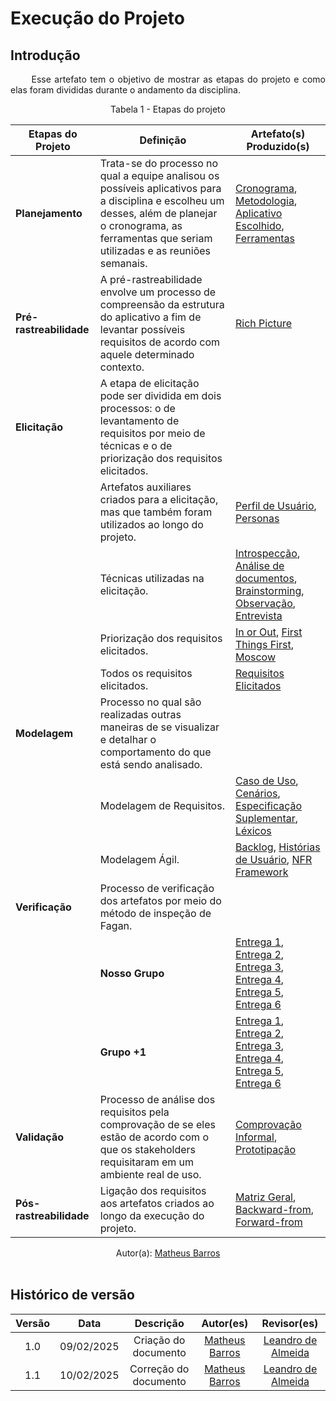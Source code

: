 # Execução do Projeto

## Introdução

<p align="justify">
&emsp;&emsp; Esse artefato tem o objetivo de mostrar as etapas do projeto e como elas foram divididas durante o andamento da disciplina.
</p>

<center>
<figcaption>Tabela 1 - Etapas do projeto </figcaption>

| Etapas do Projeto      | Definição | Artefato(s) Produzido(s) |
|------------------------|-----------|---------------------------|
| **Planejamento**       | Trata-se do processo no qual a equipe analisou os possíveis aplicativos para a disciplina e escolheu um desses, além de planejar o cronograma, as ferramentas que seriam utilizadas e as reuniões semanais. | <a href="https://requisitos-de-software.github.io/2024.2-CAESB-Autoatendimento/planejamento/cronograma/">Cronograma</a>, <a href="https://requisitos-de-software.github.io/2024.2-CAESB-Autoatendimento/planejamento/metodologia/">Metodologia</a>, <a href="https://requisitos-de-software.github.io/2024.2-CAESB-Autoatendimento/planejamento/aplicativo_escolhido/">Aplicativo Escolhido</a>, <a href="https://requisitos-de-software.github.io/2024.2-CAESB-Autoatendimento/planejamento/ferramentas/">Ferramentas</a> |
| **Pré-rastreabilidade** | A pré-rastreabilidade envolve um processo de compreensão da estrutura do aplicativo a fim de levantar possíveis requisitos de acordo com aquele determinado contexto. | <a href="https://requisitos-de-software.github.io/2024.2-CAESB-Autoatendimento/planejamento/richpicture/#introducao">Rich Picture</a> |
| **Elicitação**         | A etapa de elicitação pode ser dividida em dois processos: o de levantamento de requisitos por meio de técnicas e o de priorização dos requisitos elicitados. <br> | |
|                        | Artefatos auxiliares criados para a elicitação, mas que também foram utilizados ao longo do projeto. | <a href="https://requisitos-de-software.github.io/2024.2-CAESB-Autoatendimento/elicitacao/perfil_de_usuario/">Perfil de Usuário</a>, <a href="https://requisitos-de-software.github.io/2024.2-CAESB-Autoatendimento/elicitacao/personas/">Personas</a> |
|                        | Técnicas utilizadas na elicitação. | <a href="https://requisitos-de-software.github.io/2024.2-CAESB-Autoatendimento/elicitacao/tecnicas/introspeccao/">Introspecção</a>, <a href="https://requisitos-de-software.github.io/2024.2-CAESB-Autoatendimento/elicitacao/tecnicas/analise_documento/">Análise de documentos</a>, <a href="https://requisitos-de-software.github.io/2024.2-CAESB-Autoatendimento/elicitacao/tecnicas/Brainstorm/">Brainstorming</a>, <a href="https://requisitos-de-software.github.io/2024.2-CAESB-Autoatendimento/elicitacao/tecnicas/observacao/">Observação</a>, <a href="https://requisitos-de-software.github.io/2024.2-CAESB-Autoatendimento/elicitacao/tecnicas/entrevista/">Entrevista</a> |
|                        | Priorização dos requisitos elicitados. | <a href="https://requisitos-de-software.github.io/2024.2-CAESB-Autoatendimento/priorizacao/tec_In/">In or Out</a>, <a href="https://requisitos-de-software.github.io/2024.2-CAESB-Autoatendimento/priorizacao/tec_First/">First Things First</a>, <a href="https://requisitos-de-software.github.io/2024.2-CAESB-Autoatendimento/priorizacao/moscow/">Moscow</a> |
|                        | Todos os requisitos elicitados. | <a href="https://requisitos-de-software.github.io/2024.2-CAESB-Autoatendimento/elicitacao/requisitos_elicitados/#metodologia">Requisitos Elicitados</a> |
| **Modelagem**          | Processo no qual são realizadas outras maneiras de se visualizar e detalhar o comportamento do que está sendo analisado. | |
|                        | Modelagem de Requisitos. | <a href="https://requisitos-de-software.github.io/2024.2-CAESB-Autoatendimento/modelagem/caso_uso/">Caso de Uso</a>, <a href="https://requisitos-de-software.github.io/2024.2-CAESB-Autoatendimento/modelagem/cenarios/">Cenários</a>, <a href="https://requisitos-de-software.github.io/2024.2-CAESB-Autoatendimento/modelagem/especSup/">Especificação Suplementar</a>, <a href="https://requisitos-de-software.github.io/2024.2-CAESB-Autoatendimento/modelagem/lexicos/">Léxicos</a> |
|                        | Modelagem Ágil. | <a href="https://requisitos-de-software.github.io/2024.2-CAESB-Autoatendimento/modelagem_agil/backlog/">Backlog</a>, <a href="https://requisitos-de-software.github.io/2024.2-CAESB-Autoatendimento/modelagem_agil/historia_usuario/">Histórias de Usuário</a>, <a href="https://requisitos-de-software.github.io/2024.2-CAESB-Autoatendimento/modelagem_agil/nfr/">NFR Framework</a> |
| **Verificação**        | Processo de verificação dos artefatos por meio do método de inspeção de Fagan. | |
|                        | **Nosso Grupo** | <a href="#">Entrega 1</a>, <a href="#">Entrega 2</a>, <a href="#">Entrega 3</a>, <a href="#">Entrega 4</a>, <a href="#">Entrega 5</a>, <a href="#">Entrega 6</a> |
|                        | **Grupo +1** | <a href="#">Entrega 1</a>, <a href="#">Entrega 2</a>, <a href="#">Entrega 3</a>, <a href="#">Entrega 4</a>, <a href="#">Entrega 5</a>, <a href="#">Entrega 6</a> |
| **Validação**          | Processo de análise dos requisitos pela comprovação de se eles estão de acordo com o que os stakeholders requisitaram em um ambiente real de uso. | <a href="https://requisitos-de-software.github.io/2024.2-CAESB-Autoatendimento/validacao/compro_informal/">Comprovação Informal</a>, <a href="https://requisitos-de-software.github.io/2024.2-CAESB-Autoatendimento/validacao/prototipacao/">Prototipação</a> |
| **Pós-rastreabilidade** | Ligação dos requisitos aos artefatos criados ao longo da execução do projeto. | <a href="https://requisitos-de-software.github.io/2024.2-CAESB-Autoatendimento/pos_rastreabilidade/matriz/">Matriz Geral</a>, <a href="https://requisitos-de-software.github.io/2024.2-CAESB-Autoatendimento/pos_rastreabilidade/backwardfrom/">Backward-from</a>,<a href="https://requisitos-de-software.github.io/2024.2-CAESB-Autoatendimento/pos_rastreabilidade/forwardfrom/"> Forward-from</a> |

</center>

<center>
Autor(a): <a href="https://github.com/Ninja-Haiyai" target = "_blank">Matheus Barros</a></h6>
</center>

<br>

## Histórico de versão

| Versão |    Data    |      Descrição       |       Autor(es)       |     Revisor(es)     |
| :----: | :--------: | :------------------: | :-----: | :-----: |
|  1.0   | 09/02/2025 | Criação do documento | [Matheus Barros](https://github.com/Ninja-Haiyai)| [Leandro de Almeida](https://github.com/leomitx10)  |
|  1.1   | 10/02/2025 | Correção do documento | [Matheus Barros](https://github.com/Ninja-Haiyai)| [Leandro de Almeida](https://github.com/leomitx10)  |
